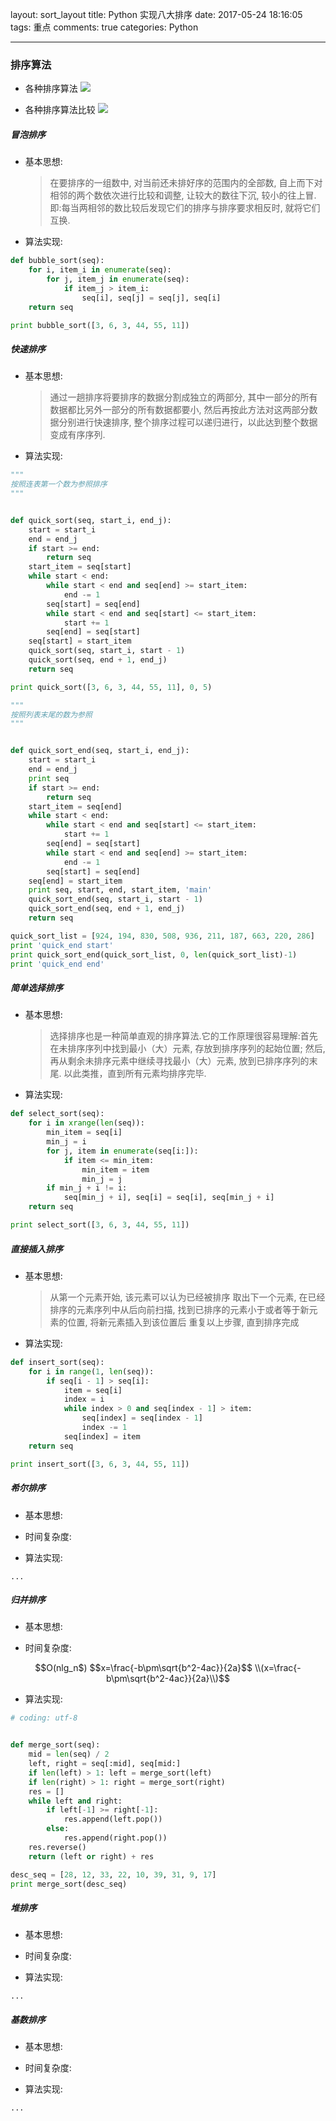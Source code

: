 layout: sort_layout
title: Python 实现八大排序
date: 2017-05-24 18:16:05
tags: 重点
comments: true
categories: Python

---
<script type="text/javascript" src="http://cdn.mathjax.org/mathjax/latest/MathJax.js?config=default"></script>
### 排序算法

* 各种排序算法
![](https://martin-upload.b0.upaiyun.com/web/2017/05/4097d5d86145141fcb6a5ecff0fbc3bc.jpg)

* 各种排序算法比较
![](https://martin-upload.b0.upaiyun.com/web/2017/05/746fe11d81c35fc57bb2b8ba17be65c5.jpg)

##### 冒泡排序

* 基本思想:

    > 在要排序的一组数中, 对当前还未排好序的范围内的全部数, 自上而下对相邻的两个数依次进行比较和调整, 让较大的数往下沉, 较小的往上冒.
    > 即:每当两相邻的数比较后发现它们的排序与排序要求相反时, 就将它们互换.

* 算法实现:

```python
def bubble_sort(seq):
    for i, item_i in enumerate(seq):
        for j, item_j in enumerate(seq):
            if item_j > item_i:
                seq[i], seq[j] = seq[j], seq[i]
    return seq

print bubble_sort([3, 6, 3, 44, 55, 11])
```

##### 快速排序

* 基本思想:

    > 通过一趟排序将要排序的数据分割成独立的两部分, 其中一部分的所有数据都比另外一部分的所有数据都要小, 
    > 然后再按此方法对这两部分数据分别进行快速排序, 整个排序过程可以递归进行，以此达到整个数据变成有序序列.

* 算法实现:

```python
"""
按照连表第一个数为参照排序
"""


def quick_sort(seq, start_i, end_j):
    start = start_i
    end = end_j
    if start >= end:
        return seq
    start_item = seq[start]
    while start < end:
        while start < end and seq[end] >= start_item:
            end -= 1
        seq[start] = seq[end]
        while start < end and seq[start] <= start_item:
            start += 1
        seq[end] = seq[start]
    seq[start] = start_item
    quick_sort(seq, start_i, start - 1)
    quick_sort(seq, end + 1, end_j)
    return seq

print quick_sort([3, 6, 3, 44, 55, 11], 0, 5)

"""
按照列表末尾的数为参照
"""


def quick_sort_end(seq, start_i, end_j):
    start = start_i
    end = end_j
    print seq
    if start >= end:
        return seq
    start_item = seq[end]
    while start < end:
        while start < end and seq[start] <= start_item:
            start += 1
        seq[end] = seq[start]
        while start < end and seq[end] >= start_item:
            end -= 1
        seq[start] = seq[end]
    seq[end] = start_item
    print seq, start, end, start_item, 'main'
    quick_sort_end(seq, start_i, start - 1)
    quick_sort_end(seq, end + 1, end_j)
    return seq

quick_sort_list = [924, 194, 830, 508, 936, 211, 187, 663, 220, 286]
print 'quick_end start'
print quick_sort_end(quick_sort_list, 0, len(quick_sort_list)-1)
print 'quick_end end'

```

##### 简单选择排序

* 基本思想: 
    > 选择排序也是一种简单直观的排序算法.它的工作原理很容易理解:首先在未排序序列中找到最小（大）元素, 存放到排序序列的起始位置;
    > 然后,再从剩余未排序元素中继续寻找最小（大）元素, 放到已排序序列的末尾. 以此类推，直到所有元素均排序完毕.

* 算法实现:

```python
def select_sort(seq):
    for i in xrange(len(seq)):
        min_item = seq[i]
        min_j = i
        for j, item in enumerate(seq[i:]):
            if item <= min_item:
                min_item = item
                min_j = j
        if min_j + i != i:
            seq[min_j + i], seq[i] = seq[i], seq[min_j + i]
    return seq

print select_sort([3, 6, 3, 44, 55, 11])
```


##### 直接插入排序

* 基本思想:
    > 从第一个元素开始, 该元素可以认为已经被排序
    > 取出下一个元素, 在已经排序的元素序列中从后向前扫描, 找到已排序的元素小于或者等于新元素的位置, 将新元素插入到该位置后
    > 重复以上步骤, 直到排序完成

* 算法实现:

```python
def insert_sort(seq):
    for i in range(1, len(seq)):
        if seq[i - 1] > seq[i]:
            item = seq[i]
            index = i
            while index > 0 and seq[index - 1] > item:
                seq[index] = seq[index - 1]
                index -= 1
            seq[index] = item
    return seq

print insert_sort([3, 6, 3, 44, 55, 11])
```

##### 希尔排序

* 基本思想:

* 时间复杂度:

* 算法实现:

```
...
```

##### 归并排序

* 基本思想:

* 时间复杂度: 
```math
O(nlg_n$)

$$x=\frac{-b\pm\sqrt{b^2-4ac}}{2a}$$
\\(x=\frac{-b\pm\sqrt{b^2-4ac}}{2a}\\)
```

* 算法实现:

```python
# coding: utf-8


def merge_sort(seq):
    mid = len(seq) / 2
    left, right = seq[:mid], seq[mid:]
    if len(left) > 1: left = merge_sort(left)
    if len(right) > 1: right = merge_sort(right)
    res = []
    while left and right:
        if left[-1] >= right[-1]:
            res.append(left.pop())
        else:
            res.append(right.pop())
    res.reverse()
    return (left or right) + res

desc_seq = [28, 12, 33, 22, 10, 39, 31, 9, 17]
print merge_sort(desc_seq)

```

##### 堆排序

* 基本思想:

* 时间复杂度:

* 算法实现:

```
...
```

##### 基数排序

* 基本思想:

* 时间复杂度:

* 算法实现:

```
...
```
